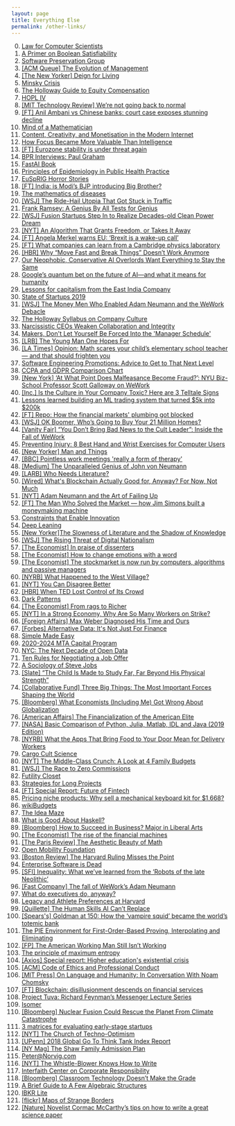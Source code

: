 ```yaml
---
layout: page
title: Everything Else
permalink: /other-links/
---
```


0. [Law for Computer Scientists](https://lawforcomputerscientists.pubpub.org/)
0. [A Primer on Boolean Satisfiability](https://homes.cs.washington.edu/~emina/blog/2017-06-23-a-primer-on-sat.html#next-steps)
0. [Software Preservation Group](http://www.softwarepreservation.org/)
0. [[ACM Queue] The Evolution of Management](https://queue.acm.org/detail.cfm?id=3350548)
0. [[The New Yorker] Deign for Living](https://www.newyorker.com/magazine/2016/02/01/design-for-living-books-adam-kirsch)
0. [Minsky Crisis](http://www.levyinstitute.org/pubs/wp_659.pdf)
0. [The Holloway Guide to Equity Compensation](https://www.holloway.com/g/equity-compensation)
0. [HOPL IV](https://hopl4.sigplan.org/)
0. [[MIT Technology Review] We’re not going back to normal](https://www.technologyreview.com/s/615370/coronavirus-pandemic-social-distancing-18-months/?utm_source=pocket-newtab)
0. [[FT] Anil Ambani vs Chinese banks: court case exposes stunning decline](https://www.ft.com/content/af6efd52-645f-11ea-a6cd-df28cc3c6a68)
0. [Mind of a Mathematician](https://paw.princeton.edu/article/mind-mathematician)
0. [Content, Creativity, and Monetisation in the Modern Internet](https://www.gtf.io/musings/content-creativity-monetisation/)	
0. [How Focus Became More Valuable Than Intelligence](https://alexand.ro/2018/08/how-focus-became-more-valuable-than-intelligence)
0. [[FT] Eurozone stability is under threat again](https://www.ft.com/content/d8086302-6545-11ea-a6cd-df28cc3c6a68)
0. [BPR Interviews: Paul Graham](http://brownpoliticalreview.org/2020/03/bpr-interviews-paul-graham/)
0. [FastAI Book](https://github.com/fastai/fastbook)
0. [Principles of Epidemiology in Public Health Practice](https://www.cdc.gov/csels/dsepd/ss1978/index.html)
0. [EuSpRIG Horror Stories](http://www.eusprig.org/horror-stories.htm)
0. [[FT] India: is Modi’s BJP introducing Big Brother?](https://www.ft.com/content/c626fd96-4db3-11ea-95a0-43d18ec715f5)
0. [The mathematics of diseases](https://plus.maths.org/content/os/issue14/features/diseases/index)
0. [[WSJ] The Ride-Hail Utopia That Got Stuck in Traffic](https://www.wsj.com/articles/the-ride-hail-utopia-that-got-stuck-in-traffic-11581742802)
0. [Frank Ramsey: A Genius By All Tests for Genius](https://hnn.us/article/174250)
0. [[WSJ] Fusion Startups Step In to Realize Decades-old Clean Power Dream](https://www.wsj.com/articles/fusion-startups-step-in-to-realize-decades-old-clean-power-dream-11581001383)
0. [[NYT] An Algorithm That Grants Freedom, or Takes It Away](https://www.nytimes.com/2020/02/06/technology/predictive-algorithms-crime.html)
0. [[FT] Angela Merkel warns EU: ‘Brexit is a wake-up call’](https://www.ft.com/content/a6785028-35f1-11ea-a6d3-9a26f8c3cba4)
0. [[FT] What companies can learn from a Cambridge physics laboratory](https://www.ft.com/content/e6172084-1aac-11ea-81f0-0c253907d3e0)
0. [[HBR] Why “Move Fast and Break Things” Doesn’t Work Anymore](https://hbr.org/2019/12/why-move-fast-and-break-things-doesnt-work-anymore)
0. [Our Neophobic, Conservative AI Overlords Want Everything to Stay the Same](http://blog.lareviewofbooks.org/provocations/neophobic-conservative-ai-overlords-want-everything-stay/)
0. [Google’s quantum bet on the future of AI—and what it means for humanity](https://www.fastcompany.com/90396213/google-quantum-supremacy-future-ai-humanity)
0. [Lessons for capitalism from the East India Company](https://www.ft.com/content/0f1ec9da-c9a6-11e9-af46-b09e8bfe60c0)
0. [State of Startups 2019](https://stateofstartups2019.firstround.com/)
0. [[WSJ] The Money Men Who Enabled Adam Neumann and the WeWork Debacle](https://www.wsj.com/articles/the-money-men-who-enabled-adam-neumann-and-the-wework-debacle-11576299616)
0. [The Holloway Syllabus on Company Culture](https://www.holloway.com/s/syllabus-company-culture)
0. [Narcissistic CEOs Weaken Collaboration and Integrity](https://www.gsb.stanford.edu/insights/narcissistic-ceos-weaken-collaboration-integrity)
0. [Makers, Don't Let Yourself Be Forced Into the 'Manager Schedule'](https://blog.nuclino.com/makers-don-t-let-yourself-be-forced-into-the-manager-schedule)
0. [[LRB] The Young Man One Hopes For](https://www.lrb.co.uk/v41/n22/jonathan-ree/the-young-man-one-hopes-for)
0. [[LA Times] Opinion: Math scares your child’s elementary school teacher — and that should frighten you](https://www.latimes.com/opinion/story/2019-11-21/math-anxiety-elementary-teacher)
0. [Software Engineering Promotions: Advice to Get to That Next Level](https://blog.pragmaticengineer.com/software-engineering-promotions/)
0. [CCPA and GDPR Comparison Chart](https://www.bakerlaw.com/webfiles/Privacy/2018/Articles/CCPA-GDPR-Chart.pdf)
0. [[New York] ‘At What Point Does Malfeasance Become Fraud?’: NYU Biz-School Professor Scott Galloway on WeWork](http://nymag.com/intelligencer/2019/10/marketing-expert-scott-galloway-on-wework-and-adam-neumann.html)
0. [[Inc.] Is the Culture in Your Company Toxic? Here are 3 Telltale Signs](https://www.inc.com/tanya-prive/is-culture-in-your-company-toxic-here-are-3-telltale-signs.html)
0. [Lessons learned building an ML trading system that turned $5k into $200k](https://www.tradientblog.com/2019/11/lessons-learned-building-an-ml-trading-system-that-turned-5k-into-200k/)
0. [[FT] Repo: How the financial markets' plumbing got blocked](https://ig.ft.com/repo-rate/)
0. [[WSJ] OK Boomer, Who’s Going to Buy Your 21 Million Homes?](https://www.wsj.com/articles/ok-boomer-whos-going-to-buy-your-21-million-homes-11574485201)
0. [[Vanity Fair] “You Don’t Bring Bad News to the Cult Leader”: Inside the Fall of WeWork](https://www.vanityfair.com/news/2019/11/inside-the-fall-of-wework)
0. [Preventing Injury: 8 Best Hand and Wrist Exercises for Computer Users](http://ergonomictrends.com/hand-wrist-exercises-computer-users/)
0. [[New Yorker] Man and Things](https://www.newyorker.com/books/page-turner/man-and-things)
0. [[BBC] Pointless work meetings 'really a form of therapy'](https://www.bbc.com/news/education-50418317)
0. [[Medium] The Unparalleled Genius of John von Neumann](https://medium.com/cantors-paradise/the-unparalleled-genius-of-john-von-neumann-791bb9f42a2d)
0. [[LARB] Who Needs Literature?](https://lareviewofbooks.org/article/who-needs-literature/)
0. [[Wired] What's Blockchain Actually Good for, Anyway? For Now, Not Much](https://www.wired.com/story/whats-blockchain-good-for-not-much/)
0. [[NYT] Adam Neumann and the Art of Failing Up](https://www.nytimes.com/2019/11/02/business/adam-neumann-wework-exit-package.html)
0. [[FT] The Man Who Solved the Market — how Jim Simons built a moneymaking machine](https://www.ft.com/content/868d0902-f0b4-11e9-ad1e-4367d8281195)
0. [Constraints that Enable Innovation](https://vimeo.com/128934608)
0. [Deep Leaning](http://www.deeplearningbook.org/)
0. [[New Yorker]The Slowness of Literature and the Shadow of Knowledge](https://www.newyorker.com/books/page-turner/the-slowness-of-literature-and-the-shadow-of-knowledge)
0. [[WSJ] The Rising Threat of Digital Nationalism](https://www.wsj.com/articles/the-rising-threat-of-digital-nationalism-11572620577)
0. [[The Economist] In praise of dissenters](https://www.economist.com/business/2019/10/10/in-praise-of-dissenters)
0. [[The Economist] How to change emotions with a word](https://www.economist.com/science-and-technology/2018/05/03/how-to-change-emotions-with-a-word)
0. [[The Economist] The stockmarket is now run by computers, algorithms and passive managers](https://www.economist.com/briefing/2019/10/05/the-stockmarket-is-now-run-by-computers-algorithms-and-passive-managers)
0. [[NYRB] What Happened to the West Village?](https://www.nybooks.com/daily/2019/10/09/what-happened-to-the-west-village/)
0. [[NYT] You Can Disagree Better](https://www.nytimes.com/interactive/2019/09/18/opinion/peter-boghossian-interview.html)
0. [[HBR] When TED Lost Control of Its Crowd](https://hbr.org/2013/04/when-ted-lost-control-of-its-crowd)
0. [Dark Patterns](https://www.darkpatterns.org/)
0. [[The Economist] From rags to Richer](https://www.economist.com/business/2019/10/03/from-rags-to-richer)
0. [[NYT] In a Strong Economy, Why Are So Many Workers on Strike?](https://www.nytimes.com/2019/10/19/business/economy/workers-strike-economy.html)
0. [[Foreign Affairs] Max Weber Diagnosed His Time and Ours](https://www.foreignaffairs.com/articles/central-europe/2019-07-24/max-weber-diagnosed-his-time-and-ours)
0. [[Forbes] Alternative Data: It's Not Just For Finance](https://www.forbes.com/sites/forbestechcouncil/2019/10/01/alternative-data-its-not-just-for-finance/#4c3e731d2288)
0. [Simple Made Easy](https://www.infoq.com/presentations/Simple-Made-Easy/)
0. [2020-2024 MTA Capital Program](https://new.mta.info/2020CapitalProgram)
0. [NYC: The Next Decade of Open Data](https://www1.nyc.gov/assets/doitt/downloads/pdf/Open-Data-For-All-Report-2019.pdf)
0. [Ten Rules for Negotiating a Job Offer](https://haseebq.com/my-ten-rules-for-negotiating-a-job-offer/)
0. [A Sociology of Steve Jobs](https://kieranhealy.org/blog/archives/2011/10/10/a-sociology-of-steve-jobs/)
0. [[Slate] “The Child Is Made to Study Far, Far Beyond His Physical Strength”](https://slate.com/human-interest/2019/10/parents-complaining-about-homework-history.html)
0. [[Collaborative Fund] Three Big Things: The Most Important Forces Shaping the World](https://www.collaborativefund.com/blog/three-big-things-the-most-important-forces-shaping-the-world/)
0. [[Bloomberg] What Economists (Including Me) Got Wrong About Globalization](https://www.bloomberg.com/opinion/articles/2019-10-10/inequality-globalization-and-the-missteps-of-1990s-economics)
0. [[American Affairs] The Financialization of the American Elite](https://americanaffairsjournal.org/2019/08/the-financialization-of-the-american-elite/)
0. [[NASA] Basic Comparison of Python, Julia, Matlab, IDL and Java (2019 Edition)](https://modelingguru.nasa.gov/docs/DOC-2783)
0. [[NYRB] What the Apps That Bring Food to Your Door Mean for Delivery Workers](https://www.nybooks.com/daily/2019/09/20/what-the-apps-that-bring-food-to-your-door-mean-for-delivery-workers/)
0. [Cargo Cult Science](http://calteches.library.caltech.edu/51/2/CargoCult.htm)
0. [[NYT] The Middle-Class Crunch: A Look at 4 Family Budgets](https://www.nytimes.com/interactive/2019/10/03/your-money/middle-class-income.html)
0. [[WSJ] The Race to Zero Commissions](https://www.wsj.com/articles/the-race-to-zero-commissions-11570267802)
0. [Futility Closet](https://www.futilitycloset.com/)
0. [Strategies for Long Projects](http://benbrostoff.github.io/2019/09/28/long-projects.html)
0. [[FT] Special Report: Future of Fintech](https://www.ft.com/reports/future-of-fintech)
0. [Pricing niche products: Why sell a mechanical keyboard kit for $1,668?](https://kevinlynagh.com/notes/pricing-niche-products/)
0. [wikiBudgets](https://www.wikibudgets.org/)
0. [The Idea Maze](http://cdixon.org/2013/08/04/the-idea-maze/)
0. [What is Good About Haskell?](https://doisinkidney.com/posts/2019-10-02-what-is-good-about-haskell.html)
0. [[Bloomberg] How to Succeed in Business? Major in Liberal Arts](https://www.bloomberg.com/opinion/articles/2019-10-04/tech-should-look-beyond-stem-and-covet-liberal-arts-grads)
0. [[The Economist] The rise of the financial machines](https://www.economist.com/leaders/2019/10/03/the-rise-of-the-financial-machines)
0. [[The Paris Review] The Aesthetic Beauty of Math](https://www.theparisreview.org/blog/2019/07/22/the-aesthetic-beauty-of-math/)
0. [Open Mobility Foundation](https://www.openmobilityfoundation.org/)
0. [[Boston Review] The Harvard Ruling Misses the Point](https://bostonreview.net/class-inequality-law-justice/richard-ford-harvard-ruling-misses-point)
0. [Enterprise Software is Dead](https://capiche.com/p/enterprise-software-is-dead)
0. [[SFI] Inequality: What we’ve learned from the ‘Robots of the late Neolithic’](https://santafe.edu/news-center/news/-inequality-what-weve-learned-robots-late-neolithic)
0. [[Fast Company] The fall of WeWork’s Adam Neumann](https://www.fastcompany.com/90410492/the-fall-of-weworks-adam-neumann)
0. [What do executives do, anyway?](https://apenwarr.ca/log/20190926)
0. [Legacy and Athlete Preferences at Harvard](http://public.econ.duke.edu/~psarcidi/legacyathlete.pdf)
0. [[Quillette] The Human Skills AI Can’t Replace](https://quillette.com/2019/09/25/the-human-skills-ai-cant-replace/)
0. [[Spears's] Goldman at 150: How the ‘vampire squid’ became the world’s totemic bank](https://www.spearswms.com/goldman-sachs-spears/)
0. [The PIE Environment for First-Order-Based Proving, Interpolating and Eliminating](http://cs.christophwernhard.com/pie/)
0. [[FP] The American Working Man Still Isn’t Working](https://www.foreignaffairs.com/articles/united-states/2019-09-19/american-working-man-still-isnt-working)
0. [The principle of maximum entropy](https://acgan.sh/posts/2019-01-01-maximum-entropy.html)
0. [[Axios] Special report: Higher education's existential crisis](https://www.axios.com/colleges-universities-crisis-e437549e-b5ad-4e6c-8bab-f32db1065d14.html)
0. [[ACM] Code of Ethics and Professional Conduct](https://www.acm.org/code-of-ethics)
0. [[MIT Press] On Language and Humanity: In Conversation With Noam Chomsky](https://thereader.mitpress.mit.edu/noam-chomsky-interview/)
0. [[FT] Blockchain: disillusionment descends on financial services](https://www.ft.com/content/93140eac-9cbb-11e9-9c06-a4640c9feebb)
0. [Project Tuva: Richard Feynman’s Messenger Lecture Series](https://www.microsoft.com/en-us/research/project/tuva-richard-feynman/)
0. [Isomer](https://isomer.gov.sg/)
0. [[Bloomberg] Nuclear Fusion Could Rescue the Planet From Climate Catastrophe](https://www.bloomberg.com/news/features/2019-09-28/startups-take-aim-at-nuclear-fusion-energy-s-biggest-challenge)
0. [3 matrices for evaluating early-stage startups](https://frntier.substack.com/p/3-matrices-for-evaluating-early-stage)
0. [[NYT] The Church of Techno-Optimism](https://www.nytimes.com/2019/09/28/opinion/sunday/silicon-valley-techno-optimism.html)
0. [[UPenn] 2018 Global Go To Think Tank Index Report](https://repository.upenn.edu/cgi/viewcontent.cgi?article=1017&context=think_tanks)
0. [[NY Mag] The Shaw Family Admission Plan](http://nymag.com/intelligencer/2019/09/david-e-shaw-college-donations.html)
0. [Peter@Norvig.com](http://norvig.com)
0. [[NYT] The Whistle-Blower Knows How to Write](https://www.nytimes.com/2019/09/27/opinion/whistleblower-complaint.html)
0. [Interfaith Center on Corporate Responsibility](https://www.iccr.org/)
0. [[Bloomberg] Classroom Technology Doesn’t Make the Grade](https://www.bloomberg.com/opinion/articles/2019-09-25/classroom-computers-little-benefit-seen-in-test-scores-for-cost)
0. [A Brief Guide to A Few Algebraic Structures](https://argumatronic.com//posts/2019-06-21-algebra-cheatsheet.html) 
0. [IBKR Lite](https://www.interactivebrokers.com/en/index.php?f=45196)
0. [[flickr] Maps of Strange Borders](https://www.flickr.com/photos/amapple/sets/72157616310862857/)
0. [[Nature] Novelist Cormac McCarthy’s tips on how to write a great science paper](https://www.nature.com/articles/d41586-019-02918-5)
<!-- {: reversed="reversed"} -->
  